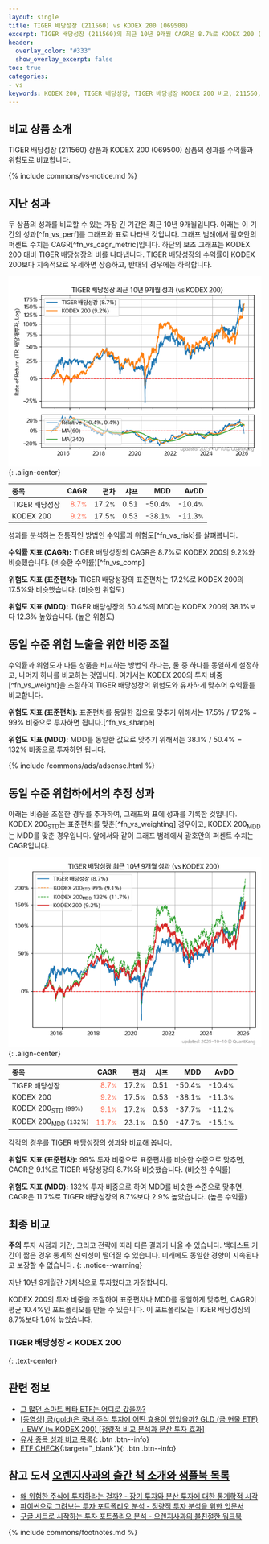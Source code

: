 ```yaml
---
layout: single
title: TIGER 배당성장 (211560) vs KODEX 200 (069500)
excerpt: TIGER 배당성장 (211560)의 최근 10년 9개월 CAGR은 8.7%로 KODEX 200 (069500)의 9.2%와 비슷했습니다.
header:
  overlay_color: "#333"
  show_overlay_excerpt: false
toc: true
categories:
- vs
keywords: KODEX 200, TIGER 배당성장, TIGER 배당성장 KODEX 200 비교, 211560, 069500, 211560 211560 비교
---
```


## 비교 상품 소개


TIGER 배당성장 (211560) 상품과 KODEX 200 (069500) 상품의 성과를 수익률과 위험도로 비교합니다.





{% include commons/vs-notice.md %}

## 지난 성과

두 상품의 성과를 비교할 수 있는 가장 긴 기간은 최근 10년 9개월입니다. 아래는 이 기간의 성과[^fn_vs_perf]를 그래프와 표로 나타낸 것입니다.
그래프 범례에서 괄호안의 퍼센트 수치는 CAGR[^fn_vs_cagr_metric]입니다.
하단의 보조 그래프는 KODEX 200 대비 TIGER 배당성장의 비를 나타냅니다.
TIGER 배당성장의 수익률이 KODEX 200보다 지속적으로 우세하면 상승하고, 반대의 경우에는 하락합니다.

![TIGER 배당성장](/vs/images/211560-vs-069500_dual.png){: .align-center}

| **종목** | **CAGR** | **편차** | **샤프** | **MDD** | **AvDD** |
| :------------ | ------: | -----------: | -------: | ------: | -------: |
| TIGER 배당성장 | <span style="color: tomato">8.7<small>%</small></span> | 17.2<small>%</small> | 0.51 | -50.4<small>%</small> | -10.4<small>%</small> |
| KODEX 200 | <span style="color: tomato">9.2<small>%</small></span> | 17.5<small>%</small> | 0.53 | -38.1<small>%</small> | -11.3<small>%</small> |

<!-- more -->


성과를 분석하는 전통적인 방법인 수익률과 위험도[^fn_vs_risk]를 살펴봅니다.

**수익률 지표 (CAGR):** TIGER 배당성장의 CAGR은 8.7%로 KODEX 200의 9.2%와 비슷했습니다. (비슷한 수익률)[^fn_vs_comp]

**위험도 지표 (표준편차):** TIGER 배당성장의 표준편차는 17.2%로 KODEX 200의 17.5%와 비슷했습니다. (비슷한 위험도)

**위험도 지표 (MDD):** TIGER 배당성장의 50.4%의 MDD는 KODEX 200의 38.1%보다 12.3% 높았습니다. (높은 위험도)



## 동일 수준 위험 노출을 위한 비중 조절

수익률과 위험도가 다른 상품을 비교하는 방법의 하나는, 둘 중 하나를 동일하게 설정하고, 나머지 하나를 비교하는 것입니다.
여기서는 KODEX 200의 투자 비중[^fn_vs_weight]을 조절하여 TIGER 배당성장의 위험도와 유사하게 맞추어 수익률를 비교합니다.

**위험도 지표 (표준편차):** 표준편차를 동일한 값으로 맞추기 위해서는 17.5% / 17.2% = 99% 비중으로 투자하면 됩니다.[^fn_vs_sharpe]

**위험도 지표 (MDD):** MDD를 동일한 값으로 맞추기 위해서는 38.1% / 50.4% = 132% 비중으로 투자하면 됩니다.


{% include /commons/ads/adsense.html %}



## 동일 수준 위험하에서의 추정 성과

아래는 비중을 조절한 경우를 추가하여, 그래프와 표에 성과를 기록한 것입니다.
KODEX 200<sub>STD</sub>는 표준편차를 맞춘[^fn_vs_weighting] 경우이고, KODEX 200<sub>MDD</sub>는 MDD를 맞춘 경우입니다.
앞에서와 같이 그래프 범례에서 괄호안의 퍼센트 수치는 CAGR입니다.


![TIGER 배당성장](/vs/images/211560-vs-069500.png){: .align-center}



| **종목** | **CAGR** | **편차** | **샤프** | **MDD** | **AvDD** |
| :------------ | ------: | -----------: | -------: | ------: | -------: |
| TIGER 배당성장 | <span style="color: tomato">8.7<small>%</small></span> | 17.2<small>%</small> | 0.51 | -50.4<small>%</small> | -10.4<small>%</small> |
| KODEX 200 | <span style="color: tomato">9.2<small>%</small></span> | 17.5<small>%</small> | 0.53 | -38.1<small>%</small> | -11.3<small>%</small> |
| KODEX 200<sub>STD</sub> <small>(99%)</small> | <span style="color: tomato">9.1<small>%</small></span> | 17.2<small>%</small> | 0.53 | -37.7<small>%</small> | -11.2<small>%</small> |
| KODEX 200<sub>MDD</sub> <small>(132%)</small> | <span style="color: tomato">11.7<small>%</small></span> | 23.1<small>%</small> | 0.50 | -47.7<small>%</small> | -15.1<small>%</small> |



각각의 경우를 TIGER 배당성장의 성과와 비교해 봅니다.

**위험도 지표 (표준편차):** 99% 투자 비중으로 표준편차를 비슷한 수준으로 맞추면, CAGR은 9.1%로 TIGER 배당성장의 8.7%와 비슷했습니다. (비슷한 수익률)

**위험도 지표 (MDD):** 132% 투자 비중으로 하여 MDD를 비슷한 수준으로 맞추면, CAGR은 11.7%로 TIGER 배당성장의 8.7%보다 2.9% 높았습니다. (높은 수익률)




## 최종 비교

**주의** 투자 시점과 기간, 그리고 전략에 따라 다른 결과가 나올 수 있습니다. 백테스트 기간이 짧은 경우 통계적 신뢰성이 떨어질 수 있습니다. 미래에도 동일한 경향이 지속된다고 보장할 수 없습니다.
{: .notice--warning}

지난 10년 9개월간 거치식으로 투자했다고 가정합니다.

KODEX 200의 투자 비중을 조절하여 표준편차나 MDD를 동일하게 맞추면, CAGR이 평균 10.4%인 포트폴리오를 만들 수 있습니다.
이 포트폴리오는 TIGER 배당성장의 8.7%보다 1.6% 높았습니다.

### TIGER 배당성장 &lt; KODEX 200
{: .text-center}


## 관련 정보

- [그 많던 스마트 베타 ETF는 어디로 갔을까?](https://kongdori.tistory.com/164)
- [[동영상] 금(gold)은 국내 주식 투자에 어떤 효용이 있었을까? GLD (금 현물 ETF) + EWY (≒ KODEX 200) [정량적 비교 분석과 분산 투자 효과]](https://youtu.be/jvs4wZdM0iA)
- [유사 종목 성과 비교 목록](/vs/){: .btn .btn--info}
- [ETF CHECK](https://www.etfcheck.co.kr/mobile/etpitem/069500/compare?compCode%5B%5D=211560){:target="_blank"}{: .btn .btn--info}


## 참고 도서 [오렌지사과의 출간 책 소개와 샘플북 목록](https://kongdori.tistory.com/691)

- [왜 위험한 주식에 투자하라는 걸까? - 장기 투자와 분산 투자에 대한 통계학적 시각](https://kongdori.tistory.com/421)
- [파이썬으로 그려보는 투자 포트폴리오 분석  - 정량적 투자 분석을 위한 입문서](https://kongdori.tistory.com/643)
- [구글 시트로 시작하는 투자 포트폴리오 분석 - 오렌지사과의 불친절한 워크북](https://kongdori.tistory.com/449)

{% include commons/footnotes.md %}